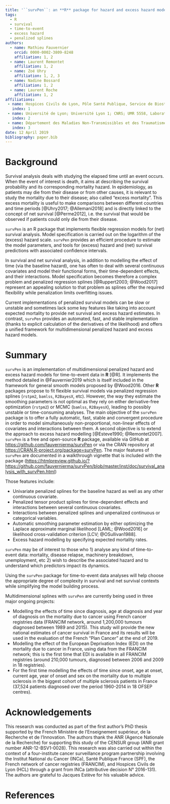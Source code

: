 ```yaml
---
title: '``survPen``: an **R** package for hazard and excess hazard modelling with multidimensional penalized splines'
tags:
  - R
  - survival
  - time-to-event
  - excess hazard
  - penalized splines
authors:
  - name: Mathieu Fauvernier
    orcid: 0000-0002-3809-8248
    affiliation: 1, 2
  - name: Laurent Remontet
    affiliation: 1, 2
  - name: Zoé Uhry
    affiliation: 1, 2, 3
  - name: Nadine Bossard
    affiliation: 1, 2
  - name: Laurent Roche
    affiliation: 1, 2
affiliations:
 - name: Hospices Civils de Lyon, Pôle Santé Publique, Service de Biostatistique - Bioinformatique, Lyon, France
   index: 1
 - name: Université de Lyon; Université Lyon 1; CNRS; UMR 5558, Laboratoire de Biométrie et Biologie Évolutive, Équipe Biostatistique-Santé, Villeurbanne, France
   index: 2
 - name: Département des Maladies Non-Transmissibles et des Traumatismes, Santé Publique France, Saint-Maurice, France
   index: 3
date: 12 April 2019
bibliography: paper.bib
---
```


# Background


Survival analysis deals with studying the elapsed time until an event occurs. When the event of interest is death, it aims at describing the survival probability and its corresponding mortality hazard. In epidemiology, as patients may die from their disease or from other causes, it is relevant to study the mortality due to their disease; also called “excess mortality”. This excess mortality is useful to make comparisons between different countries and time periods [@Uhry2017; @Allemani2018] and is directly linked to the concept of net survival [@Perme2012], i.e. the survival that would be observed if patients could only die from their disease.

``survPen`` is an R package that implements flexible regression models for (net) survival analysis. Model specification is carried out on the logarithm of the (excess) hazard scale. ``survPen`` provides an efficient procedure to estimate the model parameters, and tools for (excess) hazard and (net) survival predictions with associated confidence intervals.

In survival and net survival analysis, in addition to modelling the effect of time (via the baseline hazard), one has often to deal with several continuous covariates and model their functional forms, their time-dependent effects, and their interactions. Model specification becomes therefore a complex problem and penalized regression splines [@Ruppert2003; @Wood2017] represent an appealing solution to that problem as splines offer the required flexibility while penalization limits overfitting issues. 

Current implementations of penalized survival models can be slow or unstable and sometimes lack some key features like taking into account expected mortality to provide net survival and excess hazard estimates. In contrast, ``survPen`` provides an automated, fast, and stable implementation (thanks to explicit calculation of the derivatives of the likelihood) and offers a unified framework for multidimensional penalized hazard and excess hazard models.



# Summary

``survPen`` is an implementation of multidimensional penalized hazard and excess hazard models 
for time-to-event data in **R** [@R]. It implements the method detailed in 
@Fauvernier2019 which is itself included in the framework for general smooth models 
proposed by @Wood2016.
Other **R** packages propose to fit flexible survival models via penalized regression splines 
(``rstpm2``, ``bamlss``, ``R2BayesX``, etc). However, the way they estimate the smoothing parameters is not optimal
as they rely on either derivative-free optimization (``rstpm2``) or MCMC (``bamlss``, ``R2BayesX``), leading to possibly
unstable or time-consuming analyses.
The main objective of the ``survPen`` package is to offer a fully automatic, fast, stable and convergent 
procedure in order to model simultaneously non-proportional, non-linear effects of covariates and 
interactions between them. A second objective is to extend the approach to excess hazard modelling 
[@Esteve1990; @Remontet2007].
``survPen`` is a free and open-source **R** package, available via GitHub at https://github.com/fauvernierma/survPen or via
the CRAN repository at https://CRAN.R-project.org/package=survPen. 
The major features of ``survPen`` are documented in a walkthrough vignette that is included with the package (https://htmlpreview.github.io/?https://github.com/fauvernierma/survPen/blob/master/inst/doc/survival_analysis_with_survPen.html)

Those features include:

 - Univariate penalized splines for the baseline hazard as well as any other continuous covariate.
 - Penalized tensor product splines for time-dependent effects and interactions between several 
 continuous covariates.
 - Interactions between penalized splines and unpenalized continuous or categorical variables.
 - Automatic smoothing parameter estimation by either optimizing the Laplace approximate marginal 
 likelihood [LAML; @Wood2016] or likelihood cross-validation criterion [LCV; @OSullivan1988].
 - Excess hazard modelling by specifying expected mortality rates.

``survPen`` may be of interest to those who 1) analyse any kind of time-to-event data: mortality, disease relapse, 
machinery breakdown, unemployment, etc 2) wish to describe the associated hazard and to understand which predictors 
impact its dynamics.

Using the ``survPen`` package for time-to-event data analyses will help choose the appropriate degree of 
complexity in survival and net survival contexts while simplifying the model building process.


Multidimensional splines with ``survPen`` are currently being used in three major ongoing projects:

 - Modelling the effects of time since diagnosis, age at diagnosis and year of diagnosis on the mortality 
 due to cancer using French cancer registries data (FRANCIM network, around 1,200,000 tumours diagnosed 
 between 1989 and 2015). This study will provide the new national estimates of cancer survival in France and 
 its results will be used in the evaluation of the French “Plan Cancer” at the end of 2019.
 - Modelling the effect of the European Deprivation Index (EDI) on the mortality due to cancer in France, using 
 data from the FRANCIM network; this is the first time that EDI is available in all FRANCIM registries 
 (around 210,000 tumours, diagnosed between 2006 and 2009 in 18 registries).
 - For the first time modelling the effects of time since onset, age at onset, current age, year of onset and 
 sex on the mortality due to multiple sclerosis in the biggest cohort of multiple sclerosis patients in France 
 (37,524 patients diagnosed over the period 1960-2014 in 18 OFSEP centres).



# Acknowledgements
This research was conducted as part of the first author’s PhD thesis supported by the French Ministère 
de lʼEnseignement supérieur, de la Recherche et de lʼInnovation. The authors thank the ANR (Agence 
Nationale de la Recherche) for supporting this study of the CENSUR group (ANR grant number ANR-12-BSV1-0028). 
This research was also carried out within the context of a four-institute cancer surveillance program 
partnership involving the Institut National du Cancer (INCa), Santé Publique France (SPF), the French 
network of cancer registries (FRANCIM), and Hospices Civils de Lyon (HCL) through a grant from INCa 
(attributive decision N° 2016-131). The authors are grateful to Jacques Estève for his valuable advice.


# References















